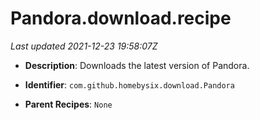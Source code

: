 # Pandora.download.recipe

_Last updated 2021-12-23 19:58:07Z_

- **Description**: Downloads the latest version of Pandora.

- **Identifier**: `com.github.homebysix.download.Pandora`

- **Parent Recipes**: `None`